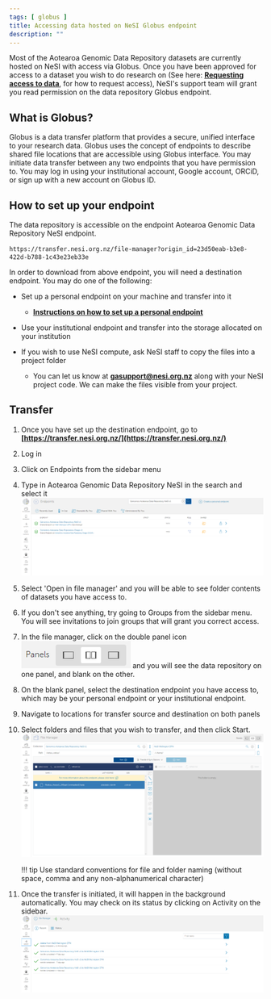 ```yaml
---
tags: [ globus ]
title: Accessing data hosted on NeSI Globus endpoint
description: ""
---
```


Most of the Aotearoa Genomic Data Repository datasets are currently hosted on NeSI with access via Globus. Once you have been approved for access to a dataset you wish to do research on
(See here: **<ins>[Requesting access to data](./requesting_access_to_data.md)</ins>**, for how to request access), NeSI's support team will grant you read permission on the data repository Globus endpoint.

## What is Globus?

Globus is a data transfer platform that provides a secure, unified interface to your research data. Globus uses the concept of endpoints to describe shared file locations that are accessible using Globus interface. You may initiate data transfer between any two endpoints that you have permission to. You may log in using your institutional account, Google account, ORCiD, or sign up with a new account on Globus ID.

## How to set up your endpoint

The data repository is accessible on the endpoint Aotearoa Genomic Data Repository NeSI endpoint.

```url
https://transfer.nesi.org.nz/file-manager?origin_id=23d50eab-b3e8-422d-b788-1c43e23eb33e
```

In order to download from above endpoint, you will need a destination endpoint. You may do one of the following:

- Set up a personal endpoint on your machine and transfer into it

    - **<ins>[Instructions on how to set up a personal endpoint](https://www.globus.org/globus-connect-personal)</ins>**

- Use your institutional endpoint and transfer into the storage allocated on your institution

- If you wish to use NeSI compute, ask NeSI staff to copy the files into a project folder

    - You can let us know at **<ins>[gasupport@nesi.org.nz](mailto:gasupport@nesi.org.nz)</ins>** along with your NeSI project code. We can make the files visible from your project.

## Transfer

1. Once you have set up the destination endpoint, go to **<ins>[https://transfer.nesi.org.nz/](https://transfer.nesi.org.nz/)</ins>**
2. Log in
3. Click on Endpoints from the sidebar menu
4. Type in Aotearoa Genomic Data Repository NeSI in the search and select it
    ![Alt text](../assets/images/globus1.png)
5. Select 'Open in file manager' and you will be able to see folder contents of datasets you have access to.
6. If you don't see anything, try going to Groups from the sidebar menu. You will see invitations to join groups that will grant you correct access.
7. In the file manager, click on the double panel icon
    ![Alt text](../assets/images/globus15.png) and you will see the data repository on one panel, and blank on the other.
8. On the blank panel, select the destination endpoint you have access to, which may be your personal endpoint or your institutional endpoint.
9. Navigate to locations for transfer source and destination on both panels
10. Select folders and files that you wish to transfer, and then click Start.
    ![Alt text](../assets/images/globus2.png)

    !!! tip
        Use standard conventions for file and folder naming (without space, comma and any non-alphanumerical character)
11. Once the transfer is initiated, it will happen in the background automatically. You may check on its status by clicking on Activity on the sidebar.
    ![Alt text](../assets/images/globus3.png)
